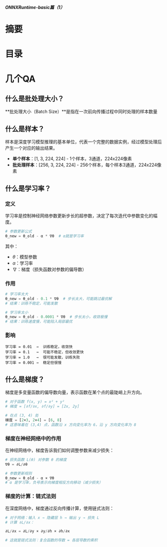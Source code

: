 ***ONNXRuntime-basic篇（1）***

# 摘要

# 目录

# 几个QA

## 什么是批处理大小？

**批处理大小（Batch Size）**是指在一次前向传播过程中同时处理的样本数量

## 什么是样本？

样本是深度学习模型推理的基本单位，代表一个完整的数据实例，经过模型处理后产生一个对应的输出结果。

- **单个样本**：[1, 3, 224, 224] - 1个样本，3通道，224x224像素
- **批处理样本**：[256, 3, 224, 224] - 256个样本，每个样本3通道，224x224像素

## 什么是学习率？


### 定义

学习率是控制神经网络参数更新步长的超参数，决定了每次迭代中参数变化的幅度。

```python
# 参数更新公式
θ_new = θ_old - α * ∇θ  # α就是学习率
```

其中：
- $\theta$：模型参数
- $\alpha$：学习率
- $\nabla$：梯度（损失函数对参数的偏导数）

### 作用

```python
# 学习率太大
θ_new = θ_old - 0.1 * ∇θ  # 步长太大，可能跳过最优解
# 结果：训练不稳定，可能发散

# 学习率太小  
θ_new = θ_old - 0.0001 * ∇θ  # 步长太小，收敛极慢
# 结果：训练速度慢，可能陷入局部最优
```

### 影响

```
学习率 = 0.01  →  训练稳定，收敛快
学习率 = 0.1   →  可能不稳定，但收敛更快
学习率 = 1.0   →  很可能发散，训练失败
学习率 = 0.001 →  稳定但很慢
```

## 什么是梯度？

梯度是多变量函数的偏导数向量，表示函数在某个点的最陡峭上升方向。

```python
# 对于函数 f(x, y) = x² + y²
# 梯度 = [∂f/∂x, ∂f/∂y] = [2x, 2y]

# 在点 (3, 4) 处
梯度 = [2×3, 2×4] = [6, 8]
# 这意味着在 (3,4) 点，函数沿 x 方向变化率为 6，沿 y 方向变化率为 8
```

### 梯度在神经网络中的作用

在神经网络中，梯度告诉我们如何调整参数来减少损失：

```python
# 损失函数 L(θ) 对参数 θ 的梯度
∇θ = ∂L/∂θ

# 参数更新规则
θ_new = θ_old - α × ∇θ
# α 是学习率，负号表示向梯度相反方向移动（减少损失）
```

### 梯度的计算：链式法则

在深度网络中，梯度通过反向传播计算，使用链式法则：

```python
# 对于网络：输入 x → 隐藏层 h → 输出 y → 损失 L
# 计算 ∂L/∂x：

∂L/∂x = ∂L/∂y × ∂y/∂h × ∂h/∂x

# 这就是链式法则：复合函数的导数 = 各层导数的乘积
```


